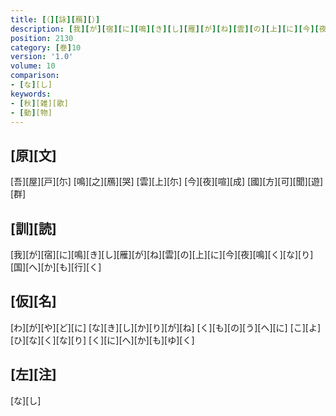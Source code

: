 ```yaml
---
title: [（][詠][鴈][）]
description: [我][が][宿][に][鳴][き][し][雁][が][ね][雲][の][上][に][今][夜][鳴][く][な][り][国][へ][か][も][行][く]
position: 2130
category: [巻]10
version: '1.0'
volume: 10
comparison:
- [な][し]
keywords:
- [秋][雑][歌]
- [動][物]
---
```


## [原][文]

[吾][屋][戸][尓] [鳴][之][鴈][哭] [雲][上][尓] [今][夜][喧][成] [國][方][可][聞][遊][群]

## [訓][読]

[我][が][宿][に][鳴][き][し][雁][が][ね][雲][の][上][に][今][夜][鳴][く][な][り][国][へ][か][も][行][く]

## [仮][名]

[わ][が][や][ど][に] [な][き][し][か][り][が][ね] [く][も][の][う][へ][に] [こ][よ][ひ][な][く][な][り] [く][に][へ][か][も][ゆ][く]

## [左][注]

[な][し]
